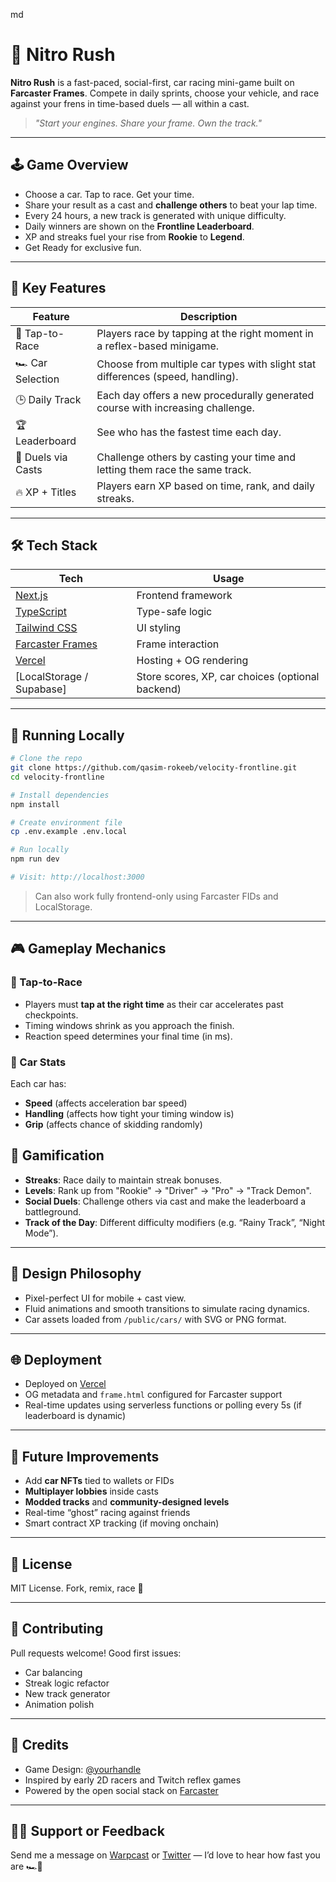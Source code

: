 md
# 🏁 Nitro Rush

**Nitro Rush** is a fast-paced, social-first, car racing mini-game built on **Farcaster Frames**. Compete in daily sprints, choose your vehicle, and race against your frens in time-based duels — all within a cast.

> _"Start your engines. Share your frame. Own the track."_



---

## 🕹️ Game Overview

- Choose a car. Tap to race. Get your time.
- Share your result as a cast and **challenge others** to beat your lap time.
- Every 24 hours, a new track is generated with unique difficulty.
- Daily winners are shown on the **Frontline Leaderboard**.
- XP and streaks fuel your rise from **Rookie** to **Legend**.
- Get Ready for exclusive fun.

---

## 🏁 Key Features

| Feature | Description |
|--------|-------------|
| 🚦 Tap-to-Race | Players race by tapping at the right moment in a reflex-based minigame. |
| 🏎 Car Selection | Choose from multiple car types with slight stat differences (speed, handling). |
| 🕒 Daily Track | Each day offers a new procedurally generated course with increasing challenge. |
| 🏆 Leaderboard | See who has the fastest time each day. |
| 🔁 Duels via Casts | Challenge others by casting your time and letting them race the same track. |
| 🔥 XP + Titles | Players earn XP based on time, rank, and daily streaks. |

---



## 🛠️ Tech Stack

| Tech | Usage |
|------|-------|
| [Next.js](https://nextjs.org/) | Frontend framework |
| [TypeScript](https://www.typescriptlang.org/) | Type-safe logic |
| [Tailwind CSS](https://tailwindcss.com/) | UI styling |
| [Farcaster Frames](https://docs.farcaster.xyz/) | Frame interaction |
| [Vercel](https://vercel.com/) | Hosting + OG rendering |
| [LocalStorage / Supabase] | Store scores, XP, car choices (optional backend) |


---

## 🧪 Running Locally

```bash
# Clone the repo
git clone https://github.com/qasim-rokeeb/velocity-frontline.git
cd velocity-frontline

# Install dependencies
npm install

# Create environment file
cp .env.example .env.local

# Run locally
npm run dev

# Visit: http://localhost:3000
```



> Can also work fully frontend-only using Farcaster FIDs and LocalStorage.

---

## 🎮 Gameplay Mechanics

### 🎯 Tap-to-Race

- Players must **tap at the right time** as their car accelerates past checkpoints.
- Timing windows shrink as you approach the finish.
- Reaction speed determines your final time (in ms).

### 🚗 Car Stats

Each car has:
- **Speed** (affects acceleration bar speed)
- **Handling** (affects how tight your timing window is)
- **Grip** (affects chance of skidding randomly)


## 🧠 Gamification

- **Streaks**: Race daily to maintain streak bonuses.
- **Levels**: Rank up from "Rookie" → "Driver" → "Pro" → "Track Demon".
- **Social Duels**: Challenge others via cast and make the leaderboard a battleground.
- **Track of the Day**: Different difficulty modifiers (e.g. “Rainy Track”, “Night Mode”).

---


## 🎨 Design Philosophy

- Pixel-perfect UI for mobile + cast view.
- Fluid animations and smooth transitions to simulate racing dynamics.
- Car assets loaded from `/public/cars/` with SVG or PNG format.

---

## 🌐 Deployment

- Deployed on [Vercel](https://vercel.com/)
- OG metadata and `frame.html` configured for Farcaster support
- Real-time updates using serverless functions or polling every 5s (if leaderboard is dynamic)

---

## 🧠 Future Improvements

- Add **car NFTs** tied to wallets or FIDs
- **Multiplayer lobbies** inside casts
- **Modded tracks** and **community-designed levels**
- Real-time “ghost” racing against friends
- Smart contract XP tracking (if moving onchain)

---

## 📜 License

MIT License. Fork, remix, race 🏁

---

## 🤝 Contributing

Pull requests welcome!
Good first issues:
- Car balancing
- Streak logic refactor
- New track generator
- Animation polish

---

## 🧵 Credits

- Game Design: [@yourhandle](https://warpcast.com/thecodinggeek)
- Inspired by early 2D racers and Twitch reflex games
- Powered by the open social stack on [Farcaster](https://farcaster.xyz/)

---



## 🙋‍♂️ Support or Feedback

Send me a message on [Warpcast](https://warpcast.com/) or [Twitter](https://twitter.com/) — I’d love to hear how fast you are 🏎️💨
